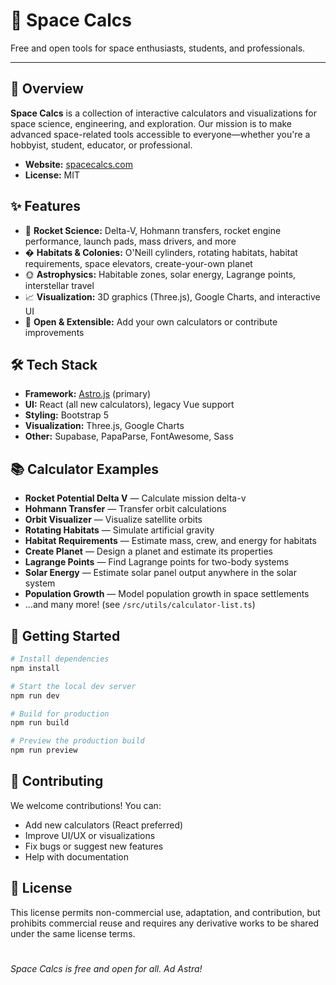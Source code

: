 # 🚀 Space Calcs

Free and open tools for space enthusiasts, students, and professionals.

---

## 🌌 Overview

**Space Calcs** is a collection of interactive calculators and visualizations for space science, engineering, and exploration. Our mission is to make advanced space-related tools accessible to everyone—whether you're a hobbyist, student, educator, or professional.

-   **Website:** [spacecalcs.com](https://spacecalcs.com)
-   **License:** MIT

## ✨ Features

-   🚀 **Rocket Science:** Delta-V, Hohmann transfers, rocket engine performance, launch pads, mass drivers, and more
-   � **Habitats & Colonies:** O'Neill cylinders, rotating habitats, habitat requirements, space elevators, create-your-own planet
-   🌞 **Astrophysics:** Habitable zones, solar energy, Lagrange points, interstellar travel
-   📈 **Visualization:** 3D graphics (Three.js), Google Charts, and interactive UI
-   🧮 **Open & Extensible:** Add your own calculators or contribute improvements

## 🛠️ Tech Stack

-   **Framework:** [Astro.js](https://astro.build/) (primary)
-   **UI:** React (all new calculators), legacy Vue support
-   **Styling:** Bootstrap 5
-   **Visualization:** Three.js, Google Charts
-   **Other:** Supabase, PapaParse, FontAwesome, Sass

## 📚 Calculator Examples

-   **Rocket Potential Delta V** — Calculate mission delta-v
-   **Hohmann Transfer** — Transfer orbit calculations
-   **Orbit Visualizer** — Visualize satellite orbits
-   **Rotating Habitats** — Simulate artificial gravity
-   **Habitat Requirements** — Estimate mass, crew, and energy for habitats
-   **Create Planet** — Design a planet and estimate its properties
-   **Lagrange Points** — Find Lagrange points for two-body systems
-   **Solar Energy** — Estimate solar panel output anywhere in the solar system
-   **Population Growth** — Model population growth in space settlements
-   ...and many more! (see `/src/utils/calculator-list.ts`)

## 🚀 Getting Started

```bash
# Install dependencies
npm install

# Start the local dev server
npm run dev

# Build for production
npm run build

# Preview the production build
npm run preview
```

## 🤝 Contributing

We welcome contributions! You can:

-   Add new calculators (React preferred)
-   Improve UI/UX or visualizations
-   Fix bugs or suggest new features
-   Help with documentation

## 📝 License

This license permits non-commercial use, adaptation, and contribution, but prohibits commercial reuse and requires any derivative works to be shared under the same license terms.

#

_Space Calcs is free and open for all. Ad Astra!_
